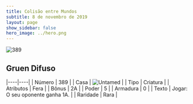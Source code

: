 ```yaml
---
title: Colisão entre Mundos
subtitle: 8 de novembro de 2019
layout: page
show_sidebar: false
hero_image: ../hero.png
---
```


![389](https://cdn.keyforgegame.com/media/card_front/pt/452_389_5P9MP78G2R8Q_pt.png)

## Gruen Difuso

|----|----|
| Número | 389 |
| Casa | ![Untamed](https://archonarcana.com/images/thumb/b/bd/Untamed.png/22px-Untamed.png "Indomados") |
| Tipo | Criatura |
| Atributos | Fera |
| Bônus | 2A |
| Poder | 5 |
| Armadura | 0 |
| Texto | Jogar: O seu oponente ganha 1A. |
| Raridade | Rara |

